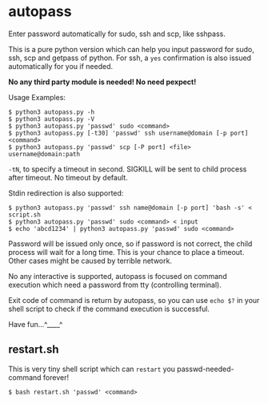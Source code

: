 # autopass

Enter password automatically for sudo, ssh and scp, like sshpass.

This is a pure python version which can help you input password for sudo,
ssh, scp and getpass of python. For ssh, a `yes` confirmation is also
issued automatically for you if needed.

**No any third party module is needed! No need pexpect!**

Usage Examples:

``` shell
$ python3 autopass.py -h
$ python3 autopass.py -V
$ python3 autopass.py 'passwd' sudo <command>
$ python3 autopass.py [-t30] 'passwd' ssh username@domain [-p port] <command>
$ python3 autopass.py 'passwd' scp [-P port] <file> username@domain:path
```

`-tN`, to specify a timeout in second. SIGKILL will be sent to child process
after timeout. No timeout by default.

Stdin redirection is also supported:

``` shell
$ python3 autopass.py 'passwd' ssh name@domain [-p port] 'bash -s' < script.sh
$ python3 autopass.py 'passwd' sudo <command> < input
$ echo 'abcd1234' | python3 autopass.py 'passwd' sudo <command>
```

Password will be issued only once, so if password is not correct,
the child process will wait for a long time. This is your chance to
place a timeout. Other cases might be caused by terrible network.

No any interactive is supported, autopass is focused on command execution
which need a password from tty (controlling terminal).

Exit code of command is return by autopass, so you can use `echo $?` in
your shell script to check if the command execution is successful.

Have fun...^____^

## restart.sh

This is very tiny shell script which can `restart` you passwd-needed-command
forever!

``` shell
$ bash restart.sh 'passwd' <command>
```
